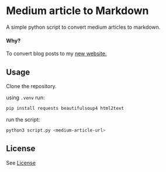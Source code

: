 # Medium article to Markdown

A simple python script to convert medium articles to markdown.

#### Why?

To convert blog posts to my [new website.](https://nickstambaugh.vercel.app/)

## Usage

Clone the repository.

using `.venv` run:
```bash
pip install requests beautifulsoup4 html2text
```

run the script:
```bash
python3 script.py <medium-article-url>
```

## License

See [License](LICENSE)